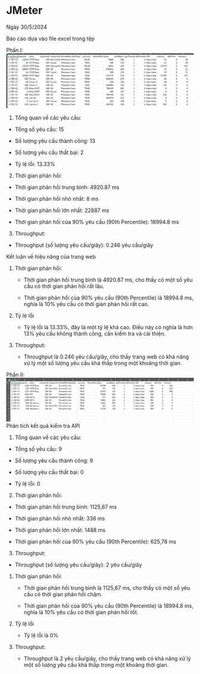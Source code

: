 # JMeter

Ngày 30/5/2024

Báo cáo dựa vào file excel trong tệp

Phần I:
![alt text](\image\1.png)
1. Tổng quan về các yêu cầu:

- Tổng số yêu cầu: 15

- Số lượng yêu cầu thành công: 13

- Số lượng yêu cầu thất bại: 2

- Tỷ lệ lỗi: 13.33%

2. Thời gian phản hồi:

- Thời gian phản hồi trung bình: 4920.87 ms

- Thời gian phản hồi nhỏ nhất: 8 ms

- Thời gian phản hồi lớn nhất: 22887 ms

- Thời gian phản hồi của 90% yêu cầu (90th Percentile): 18994.8 ms

3. Throughput:

- Throughput (số lượng yêu cầu/giây): 0.246 yêu cầu/giây

Kết luận về hiệu năng của trang web

1. Thời gian phản hồi:

   - Thời gian phản hồi trung bình là 4920.87 ms, cho thấy có một số yêu cầu có thời gian phản hồi rất lâu.

   - Thời gian phản hồi của 90% yêu cầu (90th Percentile) là 18994.8 ms, nghĩa là 10% yêu cầu có thời gian phản hồi rất cao.

2. Tỷ lệ lỗi

   - Tỷ lệ lỗi là 13.33%, đây là một tỷ lệ khá cao. Điều này có nghĩa là hơn 13% yêu cầu không thành công, cần kiểm tra và cải thiện.

3. Throughput:

   - Throughput là 0.246 yêu cầu/giây, cho thấy trang web có khả năng xử lý một số lượng yêu cầu khá thấp trong một khoảng thời gian.

Phần II:
![alt text](\image\2.png)
Phân tích kết quả kiểm tra API

1. Tổng quan về các yêu cầu:

- Tổng số yêu cầu: 9

- Số lượng yêu cầu thành công: 9

- Số lượng yêu cầu thất bại: 0

- Tỷ lệ lỗi: 0

2. Thời gian phản hồi:

- Thời gian phản hồi trung bình: 1125,67 ms

- Thời gian phản hồi nhỏ nhất: 336 ms

- Thời gian phản hồi lớn nhất: 1488 ms

- Thời gian phản hồi của 90% yêu cầu (90th Percentile): 625,78 ms


3. Throughput:

- Throughput (số lượng yêu cầu/giây): 2 yêu cầu/giây

1. Thời gian phản hồi:

   - Thời gian phản hồi trung bình là 1125,67 ms, cho thấy có một số yêu cầu có thời gian phản hồi chậm.

   - Thời gian phản hồi của 90% yêu cầu (90th Percentile) là 18994.8 ms, nghĩa là 10% yêu cầu có thời gian phản hồi tốt.

2. Tỷ lệ lỗi

   - Tỷ lệ lỗi là 0%

3. Throughput:

   - Throughput là 2 yêu cầu/giây, cho thấy trang web có khả năng xử lý một số lượng yêu cầu khá thấp trong một khoảng thời gian.